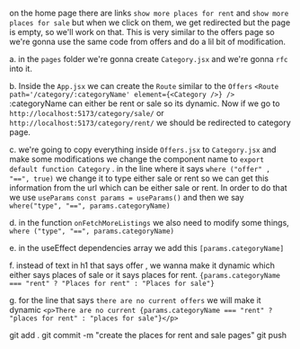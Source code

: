 on the home page there are links `show more places for rent` and `show more places for sale` but when we click on them, we get redirected but the page is empty, so we'll work on that.
This is very similar to the offers page so we're gonna use the same code from offers and do a lil bit of modification. 

a. in the `pages` folder we're gonna create `Category.jsx` and we're gonna `rfc` into it.

b. Inside the `App.jsx` we can create the `Route` similar to the `Offers` `<Route path='/category/:categoryName' element={<Category />} />` :categoryName can either be rent or sale so its dynamic. Now if we go to `http://localhost:5173/category/sale/` or `http://localhost:5173/category/rent/` we should be redirected to category page.

c. we're going to copy everything inside `Offers.jsx` to `Category.jsx` and make some modifications
we change the component name to `export default function Category` . in the line where it says `where ("offer" , "==", true)` we change it to type either sale or rent so we can get this information from the url which can be either sale or rent. In order to do that we use `useParams` `const params = useParams()` and then we say `where("type", "==", params.categoryName)`

d. in the function `onFetchMoreListings` we also need to modify some things, `where ("type", "==", params.categoryName)`

e. in the useEffect dependencies array we add this `[params.categoryName]`

f. instead of text in h1 that says offer , we wanna make it dynamic which either says places of sale or it says places for rent. `{params.categoryName === "rent" ? "Places for rent" : "Places for sale"}`

g. for the line that says `there are no current offers` we will make it dynamic `<p>There are no current {params.categoryName === "rent" ? "places for rent" : "places for sale"}</p>`

git add .
git commit -m "create the places for rent and sale pages"
git push